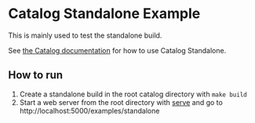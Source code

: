 # Catalog Standalone Example

This is mainly used to test the standalone build.

See [the Catalog documentation](https://docs.catalog.style/installation/standalone) for how to use Catalog Standalone.

## How to run

1. Create a standalone build in the root catalog directory with `make build`
2. Start a web server from the root directory with [serve](https://www.npmjs.com/package/serve) and go to http://localhost:5000/examples/standalone